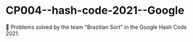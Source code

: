 # CP004--hash-code-2021--Google
:balloon: Problems solved by the team "Brazilian Sort" in the Google Hash Code 2021.
